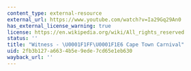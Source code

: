 ```yaml
---
content_type: external-resource
external_url: https://www.youtube.com/watch?v=Ia29Gq29An0
has_external_license_warning: true
license: https://en.wikipedia.org/wiki/All_rights_reserved
status: ''
title: "Witness - \U0001F1FF\U0001F1E6 Cape Town Carnival"
uid: 2fb3b127-a663-4b5e-9ede-7cd65e1eb630
wayback_url: ''
---
```

